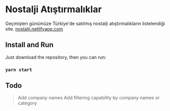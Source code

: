 # Nostalji Atıştırmalıklar

Geçmişten günümüze Türkiye'de satılmış nostalji atıştırmalıkların listelendiği site. [nostalji.netlifyapp.com](https://nostalji.netlify.com)

## Install and Run

Just download the repository, then you can run:

### `yarn start`

## Todo

> Add company names
> Add filtering capability by company names or category
